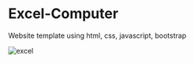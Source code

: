 # Excel-Computer
Website template using html, css, javascript, bootstrap

![excel](https://user-images.githubusercontent.com/81104857/187072068-ba82185d-bc36-4aba-88cf-d3ea0c6b909b.png)
